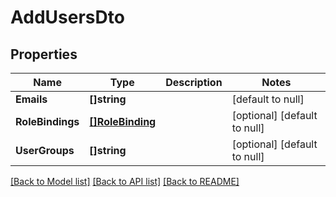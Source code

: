 # AddUsersDto

## Properties
Name | Type | Description | Notes
------------ | ------------- | ------------- | -------------
**Emails** | **[]string** |  | [default to null]
**RoleBindings** | [**[]RoleBinding**](RoleBinding.md) |  | [optional] [default to null]
**UserGroups** | **[]string** |  | [optional] [default to null]

[[Back to Model list]](../README.md#documentation-for-models) [[Back to API list]](../README.md#documentation-for-api-endpoints) [[Back to README]](../README.md)

